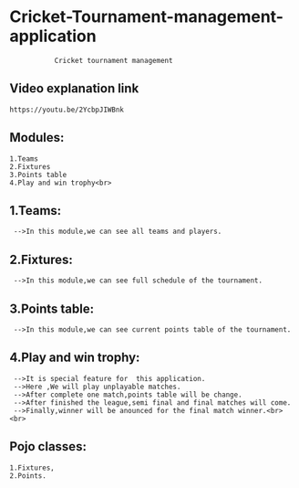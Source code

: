# Cricket-Tournament-management-application

			   Cricket tournament management 	
			   
##  Video explanation link
	https://youtu.be/2YcbpJIWBnk
	

##  Modules:
	1.Teams
	2.Fixtures
	3.Points table
	4.Play and win trophy<br>


## 1.Teams:
     -->In this module,we can see all teams and players.

## 2.Fixtures:
     -->In this module,we can see full schedule of the tournament.

## 3.Points table:
     -->In this module,we can see current points table of the tournament.

## 4.Play and win trophy:
     -->It is special feature for  this application.
     -->Here ,We will play unplayable matches.
     -->After complete one match,points table will be change.
     -->After finished the league,semi final and final matches will come.
     -->Finally,winner will be anounced for the final match winner.<br><br>

## Pojo classes:
    1.Fixtures,
    2.Points.
    
    
